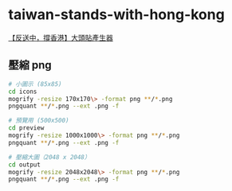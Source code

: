 # taiwan-stands-with-hong-kong

[【反送中，撐香港】大頭貼產生器](https://chercherstudio.github.io/tw-support-hk/)

## 壓縮 png

```bash
# 小圖示 (85x85)
cd icons
mogrify -resize 170x170\> -format png **/*.png
pngquant **/*.png --ext .png -f

# 預覽用 (500x500)
cd preview
mogrify -resize 1000x1000\> -format png **/*.png
pngquant **/*.png --ext .png -f

# 壓縮大圖（2048 x 2048）
cd output
mogrify -resize 2048x2048\> -format png **/*.png
pngquant **/*.png --ext .png -f

```
